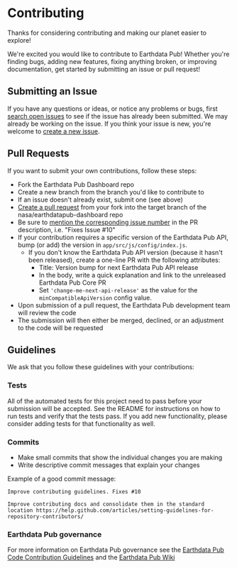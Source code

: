 # Contributing

Thanks for considering contributing and making our planet easier to explore!

We're excited you would like to contribute to Earthdata Pub! Whether you're
finding bugs, adding new features, fixing anything broken, or improving documentation,
get started by submitting an issue or pull request!

## Submitting an Issue

If you have any questions or ideas, or notice any problems or bugs, first
[search open issues](https://wiki.earthdata.nasa.gov/display/EDPUB/Earthdata+Pub:+Report+a+Bug)
to see if the issue has already been submitted. We may already be working on the
issue. If you think your issue is new, you're welcome to [create a new issue](https://wiki.earthdata.nasa.gov/display/EDPUB/Earthdata+Pub:+Report+a+Bug).

## Pull Requests

If you want to submit your own contributions, follow these steps:

* Fork the Earthdata Pub Dashboard repo
* Create a new branch from the branch you'd like to contribute to
* If an issue doesn't already exist, submit one (see above)
* [Create a pull request](https://git.earthdata.nasa.gov/projects/EDPUB/repos/dashboard/pull-requests)
from your fork into the target branch of the nasa/earthdatapub-dashboard repo
* Be sure to [mention the corresponding issue number](https://help.github.com/articles/closing-issues-using-keywords/)
in the PR description, i.e. "Fixes Issue #10"
* If your contribution requires a specific version of the Earthdata Pub API, bump
(or add) the version in `app/src/js/config/index.js`.
  * If you don't know the Earthdata Pub API version (because it hasn't been
  released), create a one-line PR with the following attributes:
    * Title: Version bump for next Earthdata Pub API release
    * In the body, write a quick explanation and link to the unreleased Earthdata
    Pub Core PR
    * Set `'change-me-next-api-release'` as the value for the `minCompatibleApiVersion`
    config value.
* Upon submission of a pull request, the Earthdata Pub development team will
review the code
* The submission will then either be merged, declined, or an adjustment to the code
will be requested

## Guidelines

We ask that you follow these guidelines with your contributions:

### Tests

All of the automated tests for this project need to pass before your submission
will be accepted. See the README for instructions on how to run tests and verify
that the tests pass. If you add new functionality, please consider adding tests
for that functionality as well.

### Commits

* Make small commits that show the individual changes you are making
* Write descriptive commit messages that explain your changes

Example of a good commit message:

```text
Improve contributing guidelines. Fixes #10

Improve contributing docs and consolidate them in the standard location https://help.github.com/articles/setting-guidelines-for-repository-contributors/
```

### Earthdata Pub governance

For more information on Earthdata Pub governance see the
[Earthdata Pub Code Contribution Guidelines](https://docs.google.com/document/d/1PfyONpRX3_lk2VqOF_yXQ-LKlPGFbJwfXOtuQWdc2BI/edit)
and the [Earthdata Pub Wiki](https://wiki.earthdata.nasa.gov/display/EDPUB/Earthdata+Pub+Home)
